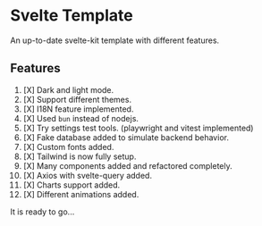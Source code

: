 # Svelte Template

An up-to-date svelte-kit template with different features.

## Features

1. [X] Dark and light mode.
2. [X] Support different themes.
3. [X] I18N feature implemented.
4. [X] Used `bun` instead of nodejs.
5. [X] Try settings test tools. (playwright and vitest implemented)
6. [X] Fake database added to simulate backend behavior.
7. [X] Custom fonts added.
8. [X] Tailwind is now fully setup.
9. [X] Many components added and refactored completely.
10. [X] Axios with svelte-query added.
11. [X] Charts support added.
12. [X] Different animations added.

It is ready to go...
